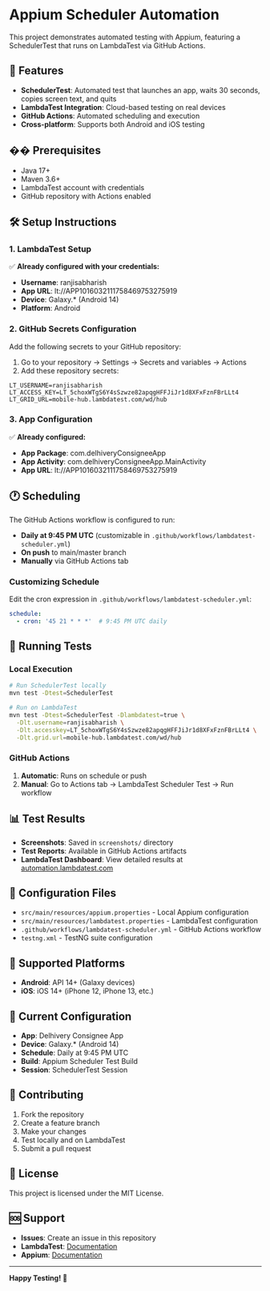 # Appium Scheduler Automation

This project demonstrates automated testing with Appium, featuring a SchedulerTest that runs on LambdaTest via GitHub Actions.

## 🚀 Features

- **SchedulerTest**: Automated test that launches an app, waits 30 seconds, copies screen text, and quits
- **LambdaTest Integration**: Cloud-based testing on real devices
- **GitHub Actions**: Automated scheduling and execution
- **Cross-platform**: Supports both Android and iOS testing

## �� Prerequisites

- Java 17+
- Maven 3.6+
- LambdaTest account with credentials
- GitHub repository with Actions enabled

## 🛠️ Setup Instructions

### 1. LambdaTest Setup

✅ **Already configured with your credentials:**
- **Username**: ranjisabharish
- **App URL**: lt://APP1016032111758469753275919
- **Device**: Galaxy.* (Android 14)
- **Platform**: Android

### 2. GitHub Secrets Configuration

Add the following secrets to your GitHub repository:

1. Go to your repository → Settings → Secrets and variables → Actions
2. Add these repository secrets:

```
LT_USERNAME=ranjisabharish
LT_ACCESS_KEY=LT_5choxWTgS6Y4sSzwze82apqgHFFJiJr1d8XFxFznFBrLLt4
LT_GRID_URL=mobile-hub.lambdatest.com/wd/hub
```

### 3. App Configuration

✅ **Already configured:**
- **App Package**: com.delhiveryConsigneeApp
- **App Activity**: com.delhiveryConsigneeApp.MainActivity
- **App URL**: lt://APP1016032111758469753275919

## 🕐 Scheduling

The GitHub Actions workflow is configured to run:

- **Daily at 9:45 PM UTC** (customizable in `.github/workflows/lambdatest-scheduler.yml`)
- **On push** to main/master branch
- **Manually** via GitHub Actions tab

### Customizing Schedule

Edit the cron expression in `.github/workflows/lambdatest-scheduler.yml`:

```yaml
schedule:
  - cron: '45 21 * * *'  # 9:45 PM UTC daily
```

## 🧪 Running Tests

### Local Execution

```bash
# Run SchedulerTest locally
mvn test -Dtest=SchedulerTest

# Run on LambdaTest
mvn test -Dtest=SchedulerTest -Dlambdatest=true \
  -Dlt.username=ranjisabharish \
  -Dlt.accesskey=LT_5choxWTgS6Y4sSzwze82apqgHFFJiJr1d8XFxFznFBrLLt4 \
  -Dlt.grid.url=mobile-hub.lambdatest.com/wd/hub
```

### GitHub Actions

1. **Automatic**: Runs on schedule or push
2. **Manual**: Go to Actions tab → LambdaTest Scheduler Test → Run workflow

## 📊 Test Results

- **Screenshots**: Saved in `screenshots/` directory
- **Test Reports**: Available in GitHub Actions artifacts
- **LambdaTest Dashboard**: View detailed results at [automation.lambdatest.com](https://automation.lambdatest.com/logs/)

## 🔧 Configuration Files

- `src/main/resources/appium.properties` - Local Appium configuration
- `src/main/resources/lambdatest.properties` - LambdaTest configuration
- `.github/workflows/lambdatest-scheduler.yml` - GitHub Actions workflow
- `testng.xml` - TestNG suite configuration

## 📱 Supported Platforms

- **Android**: API 14+ (Galaxy devices)
- **iOS**: iOS 14+ (iPhone 12, iPhone 13, etc.)

## 🎯 Current Configuration

- **App**: Delhivery Consignee App
- **Device**: Galaxy.* (Android 14)
- **Schedule**: Daily at 9:45 PM UTC
- **Build**: Appium Scheduler Test Build
- **Session**: SchedulerTest Session

## 🤝 Contributing

1. Fork the repository
2. Create a feature branch
3. Make your changes
4. Test locally and on LambdaTest
5. Submit a pull request

## 📄 License

This project is licensed under the MIT License.

## 🆘 Support

- **Issues**: Create an issue in this repository
- **LambdaTest**: [Documentation](https://www.lambdatest.com/support/docs/)
- **Appium**: [Documentation](https://appium.io/docs/en/about-appium/intro/)

---

**Happy Testing! 🎉**
